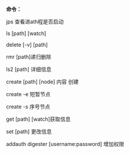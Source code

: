 **命令：**

jps 查看进ath程是否启动

ls [path] [watch]

delete [-v] [path]

rmr [path]递归删除

ls2 [path] 详细信息

create [path] [node] 内容 创建

create -e 短暂节点

create -s 序号节点

get [path] [watch]获取信息

set [path] 更改信息

addauth digester [username:password] 增加权限 